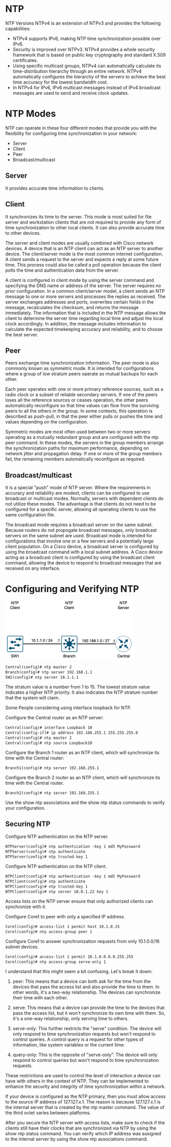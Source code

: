 # NTP

NTP Versions
NTPv4 is an extension of NTPv3 and provides the following capabilities:

- NTPv4 supports IPv6, making NTP time synchronization possible over IPv6.
- Security is improved over NTPv3. NTPv4 provides a whole security framework that is based on public key cryptography and standard X.509 certificates.
- Using specific multicast groups, NTPv4 can automatically calculate its time-distribution hierarchy through an entire network. NTPv4 automatically configures the hierarchy of the servers to achieve the best time accuracy for the lowest bandwidth cost.
- In NTPv4 for IPv6, IPv6 multicast messages instead of IPv4 broadcast messages are used to send and receive clock updates.

# NTP Modes

NTP can operate in these four different modes that provide you with the flexibility for configuring time synchronization in your network:
- Server
- Client
- Peer
- Broadcast/multicast

## Server
It provides accurate time information to clients.

## Client
It synchronizes its time to the server. This mode is most suited for file server and workstation clients that are not required to provide any form of time synchronization to other local clients. It can also provide accurate time to other devices.

The server and client modes are usually combined with Cisco network devices. A device that is an NTP client can act as an NTP server to another device. The client/server mode is the most common internet configuration. A client sends a request to the server and expects a reply at some future time. This process could also be called a poll operation because the client polls the time and authentication data from the server.

A client is configured in client mode by using the server command and specifying the DNS name or address of the server. The server requires no prior configuration. In a common client/server model, a client sends an NTP message to one or more servers and processes the replies as received. The server exchanges addresses and ports, overwrites certain fields in the message, recalculates the checksum, and returns the message immediately. The information that is included in the NTP message allows the client to determine the server time regarding local time and adjust the local clock accordingly. In addition, the message includes information to calculate the expected timekeeping accuracy and reliability, and to choose the best server.

## Peer
Peers exchange time synchronization information. The peer mode is also commonly known as symmetric mode. It is intended for configurations where a group of low stratum peers operate as mutual backups for each other.

Each peer operates with one or more primary reference sources, such as a radio clock or a subset of reliable secondary servers. If one of the peers loses all the reference sources or ceases operation, the other peers automatically reconfigure so that time values can flow from the surviving peers to all the others in the group. In some contexts, this operation is described as push-pull, in that the peer either pulls or pushes the time and values depending on the configuration.

Symmetric modes are most often used between two or more servers operating as a mutually redundant group and are configured with the ntp peer command. In these modes, the servers in the group members arrange the synchronization paths for maximum performance, depending on network jitter and propagation delay. If one or more of the group members fail, the remaining members automatically reconfigure as required.

## Broadcast/multicast
It is a special "push" mode of NTP server. Where the requirements in accuracy and reliability are modest, clients can be configured to use broadcast or multicast modes. Normally, servers with dependent clients do not utilize these modes. The advantage is that clients do not need to be configured for a specific server, allowing all operating clients to use the same configuration file.

The broadcast mode requires a broadcast server on the same subnet. Because routers do not propogate broadcast messages, only broadcast servers on the same subnet are used. Broadcast mode is intended for configurations that involve one or a few servers and a potentially large client population. On a Cisco device, a broadcast server is configured by using the broadcast command with a local subnet address. A Cisco device acting as a broadcast client is configured by using the broadcast client command, allowing the device to respond to broadcast messages that are received on any interface.

# Configuring and Verifying NTP

![NTP](https://raw.githubusercontent.com/deliawolf/NTP/main/NTP.png)
```
Central(config)# ntp master 2
Branch(config)# ntp server 192.168.1.1
SW1(config)# ntp server 10.1.1.1
```

The stratum value is a number from 1 to 15. The lowest stratum value indicates a higher NTP priority. It also indicates the NTP stratum number that the system will claim.

Some People considering using interface loopback for NTP.

Configure the Central router as an NTP server:
```
Central(config)# interface Loopback 10
Central(config-if)# ip address 192.168.255.1 255.255.255.0
Central(config)# ntp master 2
Central(config)# ntp source Loopback10
```
Configure the Branch 1 router as an NTP client, which will synchronize its time with the Central router:
```
Branch1(config)# ntp server 192.168.255.1
```
Configure the Branch 2 router as an NTP client, which will synchronize its time with the Central router.
```
Branch2(config)# ntp server 192.168.255.1
```
Use the show ntp associations and the show ntp status commands to verify your configuration.

## Securing NTP

Configure NTP authentication on the NTP server.
```
NTPServer(config)# ntp authentication -key 1 md5 MyPassword
NTPServer(config)# ntp authenticate
NTPServer(config)# ntp trusted-key 1
```
Configure NTP authentication on the NTP client.
```
NTPClient(config)# ntp authentication -key 1 md5 MyPassword
NTPClient(config)# ntp authenticate
NTPClient(config)# ntp trusted-key 1
NTPClient(config)# ntp server 10.0.1.22 key 1
```
Access lists on the NTP server ensure that only authorized clients can synchronize with it.

Configure Core1 to peer with only a specified IP address.
```
Corel(config)# access-list 1 permit host 10.1.0.15
Corel(config)# ntp access-group peer 1
```
Configure Core1 to answer synchronization requests from only 10.1.0.0/16 subnet devices.
```
Corel(config)# access-list 1 permit 10.1.0.0.0.0.255.255
Corel(config)# ntp access-group serve-only 1
```

I understand that this might seem a bit confusing. Let's break it down:

1. peer: This means that a device can both ask for the time from the devices that pass the access list and also provide the time to them. In other words, it's a two-way relationship. The devices can synchronize their time with each other.

2. serve: This means that a device can provide the time to the devices that pass the access list, but it won't synchronize its own time with them. So, it's a one-way relationship, only serving time to others.

3. serve-only: This further restricts the "serve" condition. The device will only respond to time synchronization requests but won't respond to control queries. A control query is a request for other types of information, like system variables or the current time.

4. query-only: This is the opposite of "serve-only". The device will only respond to control queries but won't respond to time synchronization requests.

These restrictions are used to control the level of interaction a device can have with others in the context of NTP. They can be implemented to enhance the security and integrity of time synchronization within a network.

If your device is configured as the NTP primary, then you must allow access to the source IP address of 127.127.x.1. The reason is because 127.127.x.1 is the internal server that is created by the ntp master command. The value of the third octet varies between platforms.

After you secure the NTP server with access lists, make sure to check if the clients still have their clocks that are synchronized via NTP by using the show ntp status command. You can verify which IP address was assigned to the internal server by using the show ntp associations command.
